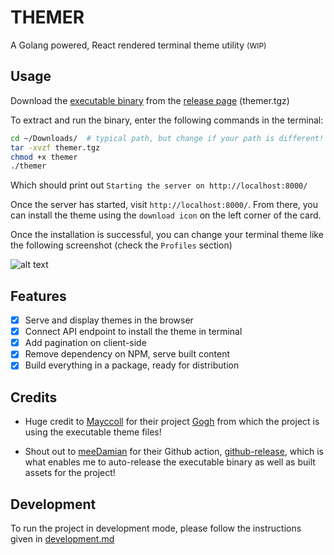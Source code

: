 # THEMER

A Golang powered, React rendered terminal theme utility <span style="font-size: 12px">(WIP)</span>

## Usage

Download the [executable binary](https://github.com/jonti09/themer/releases/download/latest/themer.tgz) from the [release page](https://github.com/jonti09/themer/releases/tag/latest) (themer.tgz)

To extract and run the binary, enter the following commands in the terminal:

```bash
cd ~/Downloads/  # typical path, but change if your path is different!
tar -xvzf themer.tgz
chmod +x themer
./themer
```

Which should print out `Starting the server on http://localhost:8000/`

Once the server has started, visit `http://localhost:8000/`. From there, you can install the theme using the `download icon` on the left corner of the card.

Once the installation is successful, you can change your terminal theme like the following screenshot (check the `Profiles` section)

![alt text](https://github.com/jonti09/themer/blob/main/assets/images/theme-selection.png?raw=true)

## Features

- [x] Serve and display themes in the browser
- [x] Connect API endpoint to install the theme in terminal
- [x] Add pagination on client-side
- [x] Remove dependency on NPM, serve built content
- [x] Build everything in a package, ready for distribution

## Credits

* Huge credit to [Mayccoll](https://github.com/Mayccoll) for their project [Gogh](https://github.com/Mayccoll/Gogh) from which the project is using the executable theme files!

* Shout out to [meeDamian](https://github.com/meeDamian/) for their Github action, [github-release](https://github.com/meeDamian/github-release), which is what enables me to auto-release the executable binary as well as built assets for the project!

## Development

To run the project in development mode, please follow the instructions given in [development.md](https://github.com/jonti09/themer/blob/main/development.md)
